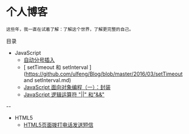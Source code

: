 # 个人博客
    这些年，我一直在试着了解：了解这个世界，了解更完整的自己。
    
目录

* JavaScript
    * [自动分号插入](https://github.com/ulfeng/Blog/blob/master/2016/03/JavaScript%20%E8%87%AA%E5%8A%A8%E5%88%86%E5%8F%B7%E6%8F%92%E5%85%A5.md)
    * [ setTimeout 和 setInterval ](https://github.com/ulfeng/Blog/blob/master/2016/03/setTimeout and setInterval.md)
    * [JavaScript 面向对象编程（一）：封装](https://github.com/ulfeng/blog/blob/master/2016/03/object-oriented(1).md)
    * [JavaScript 逻辑运算符 "||" 和"&&"](https://github.com/ulfeng/blog/blob/master/2016/03/JavaScript%20%E9%80%BB%E8%BE%91%E8%BF%90%E7%AE%97%E7%AC%A6.md)
    
--

* HTML5
    * [HTML5页面拨打电话发送短信](https://github.com/ulfeng/blog/blob/master/2016/03/HTML5%20%E9%A1%B5%E9%9D%A2%E6%8B%A8%E6%89%93%E7%94%B5%E8%AF%9D.md)
